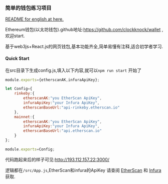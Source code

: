 ### 简单的钱包练习项目



[README for english at here.](./README_EN.md)



Ethereum钱包(以太坊钱包).github地址:https://github.com/clockknock/wallet ,欢迎start.

基于web3js+React.js的网页钱包,基本功能齐全,简单易懂有注释,适合初学者学习. 

#### Quick Start

在src目录下生成config.js,填入以下内容,就可以`npm run start` 开始了

```js
module.exports={etherscanAK,infuraApiKey};

let Config={
    rinkeby:{
        etherscanAK:"you EtherScan ApiKey",
        infuraApiKey:"your Infura ApiKey",
        etherscanBaseUrl:"api-rinkeby.etherscan.io"
    },
    mainnet:{
        etherscanAK:"you EtherScan ApiKey",
        infuraApiKey:"your Infura ApiKey",
        etherscanBaseUrl:"api.etherscan.io"
    }
};

module.exports=Config;
```


代码跑起来后的样子可见:http://193.112.157.22:3000/



逻辑都在`/src/App.js`,EtherScan和infura的ApiKey 请查阅 [EtherScan](https://etherscan.io/apis) 和 [Infura](https://infura.io/) 获取.